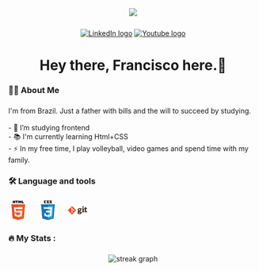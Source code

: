 <div align="center">
  <img height="150" src="[https://pixabay.com/pt/gifs/desenho-animado-3d-homem-cavaleiro-629/](https://cdn.pixabay.com/animation/2022/09/07/08/55/08-55-43-_512.gif)" />
</div>

###

<div align="center">
  <a href="https://www.linkedin.com/in/francisco-junior-089613141/"><img src="https://img.shields.io/static/v1?message=LinkedIn&logo=linkedin&label=&color=0077B5&logoColor=white&labelColor=&style=for-the-badge" height="25" alt="LinkedIn logo"  /></a>
  <a href="https://www.youtube.com/channel/UCjdi9jROf2xxPewRTlFJcjg"><img src="https://img.shields.io/static/v1?message=Youtube&logo=youtube&label=&color=FF0000&logoColor=white&labelColor=&style=for-the-badge" height="25" alt="Youtube logo"  /></a>
</div>

###

<h1 align="center">Hey there, Francisco here.👋</h1>

###

<h3 align="left">👩‍💻  About Me</h3>

###

<p align="left">I'm from Brazil. Just a father with bills and the will to succeed by studying.<br><br>- 🔭 I’m studying frontend<br>- 📚 I'm currently learning Html+CSS<br>- ⚡ In my free time, I play volleyball, video games and spend time with my family.</p>

###

<h3 align="left">🛠 Language and tools</h3>

###

<div align="left">
  <img src="https://github.com/devicons/devicon/blob/master/icons/html5/html5-original-wordmark.svg" height="40" alt="Html logo"  />
  <img width="12" />
  <img src="https://github.com/devicons/devicon/blob/master/icons/css3/css3-original-wordmark.svg" height="40" alt="CSS logo"  />
  <img width="12" />
  <img src="https://github.com/devicons/devicon/blob/master/icons/git/git-original-wordmark.svg" height="40" alt="Git logo"  />
</div>

###

<h3 align="left">🔥   My Stats :</h3>

###

<div align="center">
  <img src="[![GitHub Streak](https://streak-stats.demolab.com/?user=mandallachico)](https://git.io/streak-stats)" height="220" alt="streak graph"  />
</div>

###

